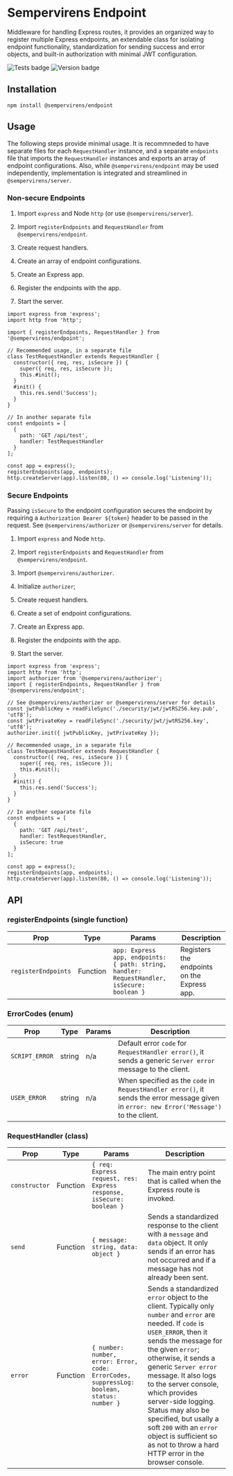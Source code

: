 # Sempervirens Endpoint

Middleware for handling Express routes, it provides an organized way to register multiple Express endpoints, an extendable class for isolating endpoint functionality, standardization for sending success and error objects, and built-in authorization with minimal JWT configuration.

![Tests badge](https://github.com/lukedupuis/sempervirens-endpoint/actions/workflows/main.yml/badge.svg?event=push) ![Version badge](https://img.shields.io/static/v1?label=Node&labelColor=30363c&message=16.x&color=blue)

## Installation

`npm install @sempervirens/endpoint`

## Usage

The following steps provide minimal usage. It is recommneded to have separate files for each `RequestHandler` instance, and a separate `endpoints` file that imports the `RequestHandler` instances and exports an array of endpoint configurations. Also, while `@sempervirens/endpoint` may be used independently, implementation is integrated and streamlined in `@sempervirens/server`.

### Non-secure Endpoints

1. Import `express` and Node `http` (or use `@sempervirens/server`).

2. Import `registerEndpoints` and `RequestHandler` from `@sempervirens/endpoint`.

3. Create request handlers.

4. Create an array of endpoint configurations.

5. Create an Express app.

6. Register the endpoints with the app.

7. Start the server.

```
import express from 'express';
import http from 'http';

import { registerEndpoints, RequestHandler } from '@sempervirens/endpoint';

// Recommended usage, in a separate file
class TestRequestHandler extends RequestHandler {
  constructor({ req, res, isSecure }) {
    super({ req, res, isSecure });
    this.#init();
  }
  #init() {
    this.res.send('Success');
  }
}

// In another separate file
const endpoints = [
  {
    path: 'GET /api/test',
    handler: TestRequestHandler
  }
];

const app = express();
registerEndpoints(app, endpoints);
http.createServer(app).listen(80, () => console.log('Listening'));
```

### Secure Endpoints

Passing `isSecure` to the endpoint configuration secures the endpoint by requiring a `Authorization Bearer ${token}` header to be passed in the request. See `@sempervirens/authorizer` or `@sempervirens/server` for details.

1. Import `express` and Node `http`.

2. Import `registerEndpoints` and `RequestHandler` from `@sempervirens/endpoint`.

3. Import `@sempervirens/authorizer`.

4. Initialize `authorizer`;

5. Create request handlers.

6. Create a set of endpoint configurations.

7. Create an Express app.

8. Register the endpoints with the app.

9. Start the server.

```
import express from 'express';
import http from 'http';
import authorizer from '@sempervirens/authorizer';
import { registerEndpoints, RequestHandler } from '@sempervirens/endpoint';

// See @sempervirens/authorizer or @sempervirens/server for details
const jwtPublicKey = readFileSync('./security/jwt/jwtRS256.key.pub', 'utf8');
const jwtPrivateKey = readFileSync('./security/jwt/jwtRS256.key', 'utf8');
authorizer.init({ jwtPublicKey, jwtPrivateKey });

// Recommended usage, in a separate file
class TestRequestHandler extends RequestHandler {
  constructor({ req, res, isSecure }) {
    super({ req, res, isSecure });
    this.#init();
  }
  #init() {
    this.res.send('Success');
  }
}

// In another separate file
const endpoints = [
  {
    path: 'GET /api/test',
    handler: TestRequestHandler,
    isSecure: true
  }
];

const app = express();
registerEndpoints(app, endpoints);
http.createServer(app).listen(80, () => console.log('Listening'));
```

## API

### registerEndpoints (single function)

| Prop  | Type | Params | Description |
|-------|------|--------|-------------|
| `registerEndpoints` | Function | `app: Express app, endpoints: { path: string, handler: RequestHandler, isSecure: boolean }` | Registers the endpoints on the Express app. |

### ErrorCodes (enum)

| Prop  | Type | Params | Description |
|-------|------|--------|-------------|
| `SCRIPT_ERROR` | string | n/a | Default error `code` for `RequestHandler error()`, it sends a generic `Server error` message to the client. |
| `USER_ERROR` | string | n/a | When specified as the `code` in `RequestHandler error()`, it sends the error message given in `error: new Error('Message')` to the client. |

### RequestHandler (class)
| Prop  | Type | Params | Description |
|-------|------|--------|-------------|
| `constructor` | Function | `{ req: Express request, res: Express response, isSecure: boolean }` | The main entry point that is called when the Express route is invoked. |
| `send` | Function | `{ message: string, data: object }` | Sends a standardized response to the client with a `message` and `data` object. It only sends if an error has not occurred and if a message has not already been sent. |
| `error` | Function | `{ number: number, error: Error, code: ErrorCodes, suppressLog: boolean, status: number }` | Sends a standardized `error` object to the client. Typically only `number` and `error` are needed. If `code` is `USER_ERROR`, then it sends the message for the given `error`; otherwise, it sends a generic `Server error` message. It also logs to the server console, which provides server-side logging. Status may also be specified, but usally a soft `200` with an `error` object is sufficient so as not to throw a hard HTTP error in the browser console. |